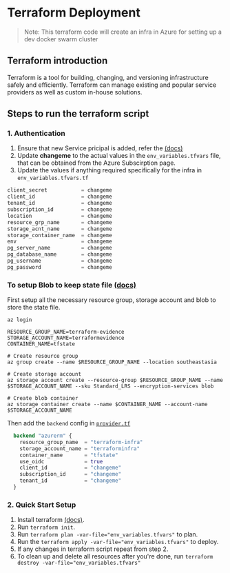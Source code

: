 # Terraform Deployment
>Note: This terraform code will create an infra in Azure for setting up a dev docker swarm cluster
## Terraform introduction
Terraform is a tool for building, changing, and versioning infrastructure safely and efficiently. Terraform can manage existing and popular service providers as well as custom in-house solutions.

## Steps to run the terraform script
### 1. Authentication
1. Ensure that new Service pricipal is added, refer the [(docs)](https://docs.microsoft.com/en-us/azure/active-directory/develop/howto-create-service-principal-portal)
2. Update **changeme** to the actual values in the `env_variables.tfvars` file, that can be obtained from the Azure Subscirption page.
3. Update the values if anything required specifically for the infra in `env_variables.tfvars.tf`

```terraform
client_secret           = changeme
client_id               = changeme
tenant_id               = changeme
subscription_id         = changeme
location                = changeme
resource_grp_name       = changeme
storage_acnt_name       = changeme
storage_container_name  = changeme
env                     = changeme
pg_server_name          = changeme
pg_database_name        = changeme
pg_username             = changeme
pg_password             = changeme
```

### To setup Blob to keep state file [(docs)](https://learn.microsoft.com/en-us/azure/developer/terraform/store-state-in-azure-storage?tabs=azure-cli)

First setup all the necessary resource group, storage account and blob to store the state file.
```shell
az login

RESOURCE_GROUP_NAME=terraform-evidence
STORAGE_ACCOUNT_NAME=terraformevidence
CONTAINER_NAME=tfstate

# Create resource group
az group create --name $RESOURCE_GROUP_NAME --location southeastasia

# Create storage account
az storage account create --resource-group $RESOURCE_GROUP_NAME --name $STORAGE_ACCOUNT_NAME --sku Standard_LRS --encryption-services blob

# Create blob container
az storage container create --name $CONTAINER_NAME --account-name $STORAGE_ACCOUNT_NAME
```

Then add the `backend` config in [`provider.tf`](provider.tf)
```terraform
  backend "azurerm" {
    resource_group_name  = "terraform-infra"
    storage_account_name = "terraforminfra"
    container_name       = "tfstate"
    use_oidc             = true
    client_id            = "changeme"
    subscription_id      = "changeme"
    tenant_id            = "changeme"
  }
  ```
### 2. Quick Start Setup
1. Install terraform [(docs)](https://learn.hashicorp.com/tutorials/terraform/install-cli).
2. Run `terraform init`.
3. Run `terraform plan -var-file="env_variables.tfvars"` to plan.
3. Run the `terraform apply -var-file="env_variables.tfvars"` to deploy.
4. If any changes in terraform script repeat from step 2.
5. To clean up and delete all resources after you're done, run `terraform destroy -var-file="env_variables.tfvars"`
